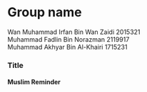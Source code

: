 # Group name 
Wan Muhammad Irfan Bin Wan Zaidi 2015321 <br>
Muhammad Fadlin Bin Norazman 2119917 <br>
Muhammad Akhyar Bin Al-Khairi 1715231 <br>

### Title
<h4>Muslim Reminder</h4>
